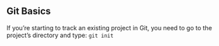 ## Git Basics

If you’re starting to track an existing project in Git, you need to go to the project’s directory and type:
 `git init`
 
 
